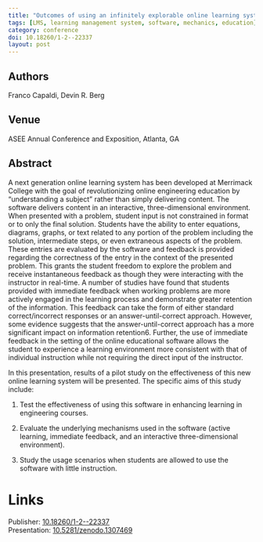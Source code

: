 ```yaml
---
title: "Outcomes of using an infinitely explorable online learning system"
tags: [LMS, learning management system, software, mechanics, education]
category: conference
doi: 10.18260/1-2--22337
layout: post
---
```


## Authors
Franco Capaldi, Devin R. Berg

## Venue
ASEE Annual Conference and Exposition, Atlanta, GA

## Abstract

A next generation online learning system has been developed at Merrimack College with the goal of revolutionizing online engineering education by “understanding a subject” rather than simply delivering content. The software delivers content in an interactive, three-dimensional environment. When presented with a problem, student input is not constrained in format or to only the final solution. Students have the ability to enter equations, diagrams, graphs, or text related to any portion of the problem including the solution, intermediate steps, or even extraneous aspects of the problem. These entries are evaluated by the software and feedback is provided regarding the correctness of the entry in the context of the presented problem. This grants the student freedom to explore the problem and receive instantaneous feedback as though they were interacting with the instructor in real-time. A number of studies have found that students provided with immediate feedback when working problems are more actively engaged in the learning process and demonstrate greater retention of the information. This feedback can take the form of either standard correct/incorrect responses or an answer-until-correct approach. However, some evidence suggests that the answer-until-correct approach has a more significant impact on information retention6. Further, the use of immediate feedback in the setting of the online educational software allows the student to experience a learning environment more consistent with that of individual instruction while not requiring the direct input of the instructor.

In this presentation, results of a pilot study on the effectiveness of this new online learning system will be presented. The specific aims of this study include:

1) Test the effectiveness of using this software in enhancing learning in engineering courses.

2) Evaluate the underlying mechanisms used in the software (active learning, immediate feedback, and an interactive three-dimensional environment).

3) Study the usage scenarios when students are allowed to use the software with little instruction.

# Links
Publisher: [10.18260/1-2--22337](https://doi.org/10.18260/1-2--22337)  
Presentation: [10.5281/zenodo.1307469](https://doi.org/10.5281/zenodo.1307469)